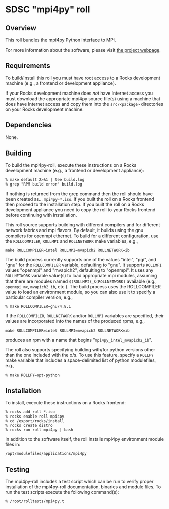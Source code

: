 # SDSC "mpi4py" roll

## Overview

This roll bundles the mpi4py Python interface to MPI.

For more information about the software, please visit
<a href="https://bitbucket.org/mpi4py/mpi4py/">the project webpage</a>.

## Requirements

To build/install this roll you must have root access to a Rocks development
machine (e.g., a frontend or development appliance).

If your Rocks development machine does *not* have Internet access you must
download the appropriate mpi4py source file(s) using a machine that does
have Internet access and copy them into the `src/<package>` directories on your
Rocks development machine.


## Dependencies

None.


## Building

To build the mpi4py-roll, execute these instructions on a Rocks development
machine (e.g., a frontend or development appliance):

```shell
% make default 2>&1 | tee build.log
% grep "RPM build error" build.log
```

If nothing is returned from the grep command then the roll should have been
created as... `mpi4py-*.iso`. If you built the roll on a Rocks frontend then
proceed to the installation step. If you built the roll on a Rocks development
appliance you need to copy the roll to your Rocks frontend before continuing
with installation.

This roll source supports building with different compilers and for different
network fabrics and mpi flavors.  By default, it builds using the gnu compilers
for openmpi ethernet.  To build for a different configuration, use the
`ROLLCOMPILER`, `ROLLMPI` and `ROLLNETWORK` make variables, e.g.,

```shell
make ROLLCOMPILER=intel ROLLMPI=mvapich2 ROLLNETWORK=ib 
```

The build process currently supports one of the values "intel", "pgi",
and "gnu" for the `ROLLCOMPILER` variable, defaulting to "gnu".  It supports
`ROLLMPI` values "openmpi" and "mvapich2", defaulting to "openmpi".
It uses any `ROLLNETWORK` variable value(s) to load appropriate mpi modules,
assuming that there are modules named `$(ROLLMPI)_$(ROLLNETWORK)` available
(e.g., `openmpi_mx`, `mvapich2_ib`, etc.).  The build process uses the
ROLLCOMPILER value to load an environment module, so you can also use it to
specify a particular compiler version, e.g.,

```shell
% make ROLLCOMPILER=gnu/4.8.1
```

If the `ROLLCOMPILER`, `ROLLNETWORK` and/or `ROLLMPI` variables are specified,
their values are incorporated into the names of the produced rpms, e.g.,

```shell
make ROLLCOMPILER=intel ROLLMPI=mvapich2 ROLLNETWORK=ib
```
produces an rpm with a name that begins "`mpi4py_intel_mvapich2_ib`".

The roll also supports specifying building with/for python versions other than
the one included with the o/s.  To use this feature, specify a `ROLLPY` make
variable that includes a space-delimited list of python modulefiles, e.g.,

```shell
% make ROLLPY=opt-python
```

## Installation

To install, execute these instructions on a Rocks frontend:

```shell
% rocks add roll *.iso
% rocks enable roll mpi4py
% cd /export/rocks/install
% rocks create distro
% rocks run roll mpi4py | bash
```

In addition to the software itself, the roll installs mpi4py environment
module files in:

```shell
/opt/modulefiles/applications/mpi4py
```


## Testing

The mpi4py-roll includes a test script which can be run to verify proper
installation of the mpi4py-roll documentation, binaries and module files. To
run the test scripts execute the following command(s):

```shell
% /root/rolltests/mpi4py.t 
```

